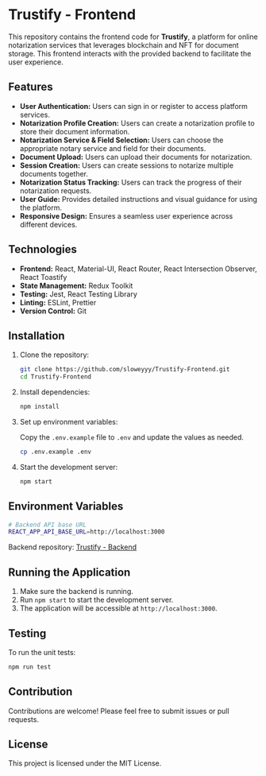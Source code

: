 # Trustify - Frontend

This repository contains the frontend code for **Trustify**, a platform for online notarization services that leverages blockchain and NFT for document storage. This frontend interacts with the provided backend to facilitate the user experience.

## Features

- **User Authentication:** Users can sign in or register to access platform services.
- **Notarization Profile Creation:** Users can create a notarization profile to store their document information.
- **Notarization Service & Field Selection:** Users can choose the appropriate notary service and field for their documents.
- **Document Upload:** Users can upload their documents for notarization.
- **Session Creation:** Users can create sessions to notarize multiple documents together.
- **Notarization Status Tracking:** Users can track the progress of their notarization requests.
- **User Guide:** Provides detailed instructions and visual guidance for using the platform.
- **Responsive Design:** Ensures a seamless user experience across different devices.

## Technologies

- **Frontend:** React, Material-UI, React Router, React Intersection Observer, React Toastify
- **State Management:** Redux Toolkit
- **Testing:** Jest, React Testing Library
- **Linting:** ESLint, Prettier
- **Version Control:** Git

## Installation

1. Clone the repository:

   ```bash
   git clone https://github.com/sloweyyy/Trustify-Frontend.git
   cd Trustify-Frontend
   ```

2. Install dependencies:

   ```bash
   npm install
   ```

3. Set up environment variables:

   Copy the `.env.example` file to `.env` and update the values as needed.

   ```bash
   cp .env.example .env
   ```

4. Start the development server:

   ```bash
   npm start
   ```

## Environment Variables

```bash
# Backend API base URL
REACT_APP_API_BASE_URL=http://localhost:3000
```
Backend repository: [Trustify - Backend](https://github.com/sloweyyy/Trustify-Backend)

## Running the Application

1. Make sure the backend is running.
2. Run `npm start` to start the development server.
3. The application will be accessible at `http://localhost:3000`.

## Testing

To run the unit tests:

```bash
npm run test
```

## Contribution

Contributions are welcome! Please feel free to submit issues or pull requests.

## License

This project is licensed under the MIT License.
